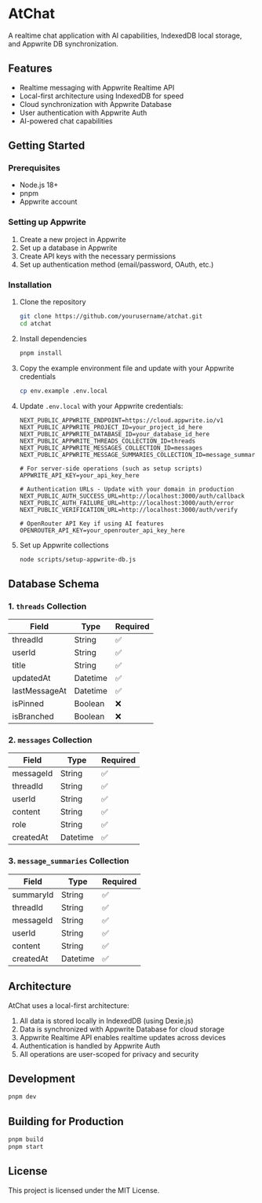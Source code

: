 # AtChat

A realtime chat application with AI capabilities, IndexedDB local storage, and Appwrite DB synchronization.

## Features

- Realtime messaging with Appwrite Realtime API
- Local-first architecture using IndexedDB for speed
- Cloud synchronization with Appwrite Database
- User authentication with Appwrite Auth
- AI-powered chat capabilities

## Getting Started

### Prerequisites

- Node.js 18+
- pnpm
- Appwrite account

### Setting up Appwrite

1. Create a new project in Appwrite
2. Set up a database in Appwrite
3. Create API keys with the necessary permissions
4. Set up authentication method (email/password, OAuth, etc.)

### Installation

1. Clone the repository
   ```bash
   git clone https://github.com/yourusername/atchat.git
   cd atchat
   ```

2. Install dependencies
   ```bash
   pnpm install
   ```

3. Copy the example environment file and update with your Appwrite credentials
   ```bash
   cp env.example .env.local
   ```

4. Update `.env.local` with your Appwrite credentials:
   ```
   NEXT_PUBLIC_APPWRITE_ENDPOINT=https://cloud.appwrite.io/v1
   NEXT_PUBLIC_APPWRITE_PROJECT_ID=your_project_id_here
   NEXT_PUBLIC_APPWRITE_DATABASE_ID=your_database_id_here
   NEXT_PUBLIC_APPWRITE_THREADS_COLLECTION_ID=threads
   NEXT_PUBLIC_APPWRITE_MESSAGES_COLLECTION_ID=messages
   NEXT_PUBLIC_APPWRITE_MESSAGE_SUMMARIES_COLLECTION_ID=message_summaries
   
   # For server-side operations (such as setup scripts)
   APPWRITE_API_KEY=your_api_key_here
   
   # Authentication URLs - Update with your domain in production
   NEXT_PUBLIC_AUTH_SUCCESS_URL=http://localhost:3000/auth/callback
   NEXT_PUBLIC_AUTH_FAILURE_URL=http://localhost:3000/auth/error
   NEXT_PUBLIC_VERIFICATION_URL=http://localhost:3000/auth/verify
   
   # OpenRouter API Key if using AI features
   OPENROUTER_API_KEY=your_openrouter_api_key_here
   ```

5. Set up Appwrite collections
   ```bash
   node scripts/setup-appwrite-db.js
   ```

## Database Schema

### 1. `threads` Collection

| Field           | Type      | Required |
|-----------------|-----------|----------|
| threadId        | String    | ✅       |
| userId          | String    | ✅       |
| title           | String    | ✅       |
| updatedAt       | Datetime  | ✅       |
| lastMessageAt   | Datetime  | ✅       |
| isPinned        | Boolean   | ❌       |
| isBranched      | Boolean   | ❌       |

### 2. `messages` Collection

| Field     | Type      | Required |
|-----------|-----------|----------|
| messageId | String    | ✅       |
| threadId  | String    | ✅       |
| userId    | String    | ✅       |
| content   | String    | ✅       |
| role      | String    | ✅       |
| createdAt | Datetime  | ✅       |

### 3. `message_summaries` Collection

| Field      | Type      | Required |
|------------|-----------|----------|
| summaryId  | String    | ✅       |
| threadId   | String    | ✅       |
| messageId  | String    | ✅       |
| userId     | String    | ✅       |
| content    | String    | ✅       |
| createdAt  | Datetime  | ✅       |

## Architecture

AtChat uses a local-first architecture:

1. All data is stored locally in IndexedDB (using Dexie.js)
2. Data is synchronized with Appwrite Database for cloud storage
3. Appwrite Realtime API enables realtime updates across devices
4. Authentication is handled by Appwrite Auth
5. All operations are user-scoped for privacy and security

## Development

```bash
pnpm dev
```

## Building for Production

```bash
pnpm build
pnpm start
```

## License

This project is licensed under the MIT License.
